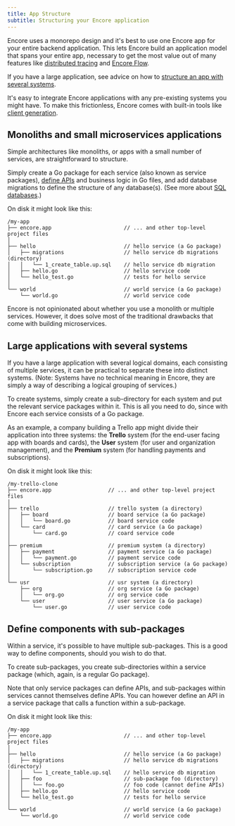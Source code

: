 ```yaml
---
title: App Structure
subtitle: Structuring your Encore application
---
```


Encore uses a monorepo design and it's best to use one Encore app for your entire backend application.
This lets Encore build an application model that spans your entire app, necessary to get the most value out of many features like [distributed tracing](/docs/observability/tracing) and [Encore Flow](/docs/develop/encore-flow).

If you have a large application, see advice on how to [structure an app with several systems](/docs/develop/app-structure#large-applications-with-several-systems). 

It's easy to integrate Encore applications with any pre-existing systems you might have. To make this frictionless, Encore comes with built-in tools like [client generation](/docs/develop/client-generation).

## Monoliths and small microservices applications

Simple architectures like monoliths, or apps with a small number of services, are straightforward to structure.

Simply create a Go package for each service (also known as service packages), [define APIs](/docs/develop/services-and-apis) and business logic in Go files, and add database migrations to define the structure of any database(s). (See more about [SQL databases](/docs/develop/databases).)

On disk it might look like this:

```
/my-app
├── encore.app                       // ... and other top-level project files
│
├── hello                            // hello service (a Go package)
│   ├── migrations                   // hello service db migrations (directory)
│   │   └── 1_create_table.up.sql    // hello service db migration
│   ├── hello.go                     // hello service code
│   └── hello_test.go                // tests for hello service
│
└── world                            // world service (a Go package)
    └── world.go                     // world service code
```

Encore is not opinionated about whether you use a monolith or multiple services. However, it does solve most of the traditional drawbacks that come with building microservices.

## Large applications with several systems

If you have a large application with several logical domains, each consisting of multiple services, it can be practical to separate these into distinct systems. (Note: Systems have no technical meaning in Encore, they are simply a way of describing a logical grouping of services.)

To create systems, simply create a sub-directory for each system and put the relevant service packages within it.
This is all you need to do, since with Encore each service consists of a Go package.

As an example, a company building a Trello app might divide their application into three systems: the **Trello** system (for the end-user facing app with boards and cards), the **User** system (for user and organization management), and the **Premium** system (for handling payments and subscriptions).

On disk it might look like this:

```
/my-trello-clone
├── encore.app                  // ... and other top-level project files
│
├── trello                      // trello system (a directory)
│   ├── board                   // board service (a Go package)
│   │   └── board.go            // board service code
│   └── card                    // card service (a Go package)
│       └── card.go             // coard service code
│
├── premium                     // premium system (a directory)
│   ├── payment                 // payment service (a Go package)
│   │   └── payment.go          // payment service code
│   └── subscription            // subscription service (a Go package)
│       └── subscription.go     // subscription service code
│
└── usr                         // usr system (a directory)
    ├── org                     // org service (a Go package)
    │   └── org.go              // org service code
    └── user                    // user service (a Go package)
        └── user.go             // user service code
```

## Define components with sub-packages

Within a service, it's possible to have multiple sub-packages. This is a good way to define components, should you wish to do that.

To create sub-packages, you create sub-directories within a service package (which, again, is a regular Go package).

Note that only service packages can define APIs, and sub-packages within services cannot themselves define APIs.
You can however define an API in a service package that calls a function within a sub-package.

On disk it might look like this:

```
/my-app
├── encore.app                       // ... and other top-level project files
│
├── hello                            // hello service (a Go package)
│   ├── migrations                   // hello service db migrations (directory)
│   │   └── 1_create_table.up.sql    // hello service db migration
│   ├── foo                          // sub-package foo (directory)
│   │   └── foo.go                   // foo code (cannot define APIs)
│   ├── hello.go                     // hello service code
│   └── hello_test.go                // tests for hello service
│
└── world                            // world service (a Go package)
    └── world.go                     // world service code
```